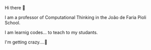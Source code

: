 Hi there 👋

I am a professor of Computational Thinking in the João de Faria Pioli School. 

I am learnig codes... to teach to my studants.

I'm getting crazy....:exploding_head:

<!--
**Arianne-Brao/Arianne-Brao** is a ✨ _special_ ✨ repository because its `README.md` (this file) appears on your GitHub profile.
